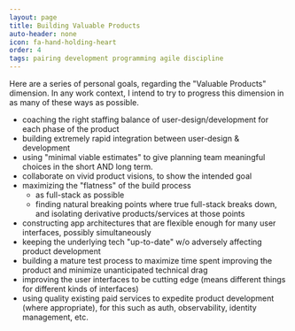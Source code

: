 ```yaml
---
layout: page
title: Building Valuable Products
auto-header: none
icon: fa-hand-holding-heart
order: 4
tags: pairing development programming agile discipline
---
```


Here are a series of personal goals, regarding the "Valuable Products" dimension. In any work context, I intend to try to progress this dimension in as many of these ways as possible.

* coaching the right staffing balance of user-design/development for each phase of the product
* building extremely rapid integration between user-design & development
* using "minimal viable estimates" to give planning team meaningful choices in the short AND long term.
* collaborate on vivid product visions, to show the intended goal
* maximizing the "flatness" of the build process
  * as full-stack as possible
  * finding natural breaking points where true full-stack breaks down, and isolating derivative products/services at those points
* constructing app architectures that are flexible enough for many user interfaces, possibly simultaneously
* keeping the underlying tech "up-to-date" w/o adversely affecting product development
* building a mature test process to maximize time spent improving the product and minimize unanticipated technical drag
* improving the user interfaces to be cutting edge (means different things for different kinds of interfaces)
* using quality existing paid services to expedite product development (where appropriate), for this such as auth, observability, identity management, etc.
